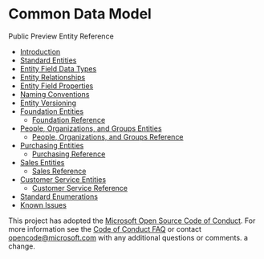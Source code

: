 # Common Data Model
Public Preview
Entity Reference

* [Introduction](entity-reference/introduction.md "Introduction")
* [Standard Entities](entity-reference/standard-entities.md "The Standard Entities")
* [Entity Field Data Types](entity-reference/field-data-types.md  "Entity Field Data Types")
* [Entity Relationships](entity-reference/relationships.md "Entity Relationships")
* [Entity Field Properties](entity-reference/field-properties.md "Entity Field Properties")
* [Naming Conventions](entity-reference/naming-conventions.md "Naming Conventions")
* [Entity Versioning](entity-reference/versioning.md "Entity Versioning")
* [Foundation Entities](entity-reference/entities-foundation.md "Foundation Entities")
    + [Foundation Reference](/entity-reference/entity-tables/foundation.md "Foundation Reference")
* [People, Organizations, and Groups Entities](entity-reference/entities-person-organization-group.md "People, Organizations, and Groups Entities")
    + [People, Organizations, and Groups Reference](/entity-reference/entity-tables/person-organization-group.md "People, Organizations, and Groups Reference")
* [Purchasing Entities](entity-reference/entities-purchasing.md "Purchasing Entities")
    + [Purchasing Reference](/entity-reference/entity-tables/purchasing.md "Purchasing Reference")
* [Sales Entities](entity-reference/entities-sales.md "Sales Entities")
    + [Sales Reference](/entity-reference/entity-tables/sales.md "Sales Reference")
* [Customer Service Entities](entity-reference/entities-customer-service.md "Customer Service Entities")
    + [Customer Service Reference](/entity-reference/entity-tables/customer-service.md "Customer Service Reference")
* [Standard Enumerations](entity-reference/standard-enumerations.md "Entity Versioning")
* [Known Issues](entity-reference/known-issues.md "Known Issues")


This project has adopted the [Microsoft Open Source Code of Conduct](https://opensource.microsoft.com/codeofconduct/). For more information see the [Code of Conduct FAQ](https://opensource.microsoft.com/codeofconduct/faq/) or contact [opencode@microsoft.com](mailto:opencode@microsoft.com) with any additional questions or comments.
a change.
